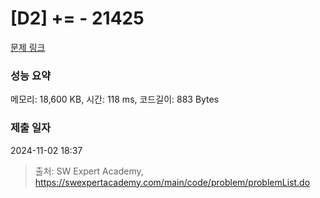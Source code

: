 # [D2] += - 21425 

[문제 링크](https://swexpertacademy.com/main/code/problem/problemDetail.do?contestProbId=AZD8K_UayDoDFAVs) 

### 성능 요약

메모리: 18,600 KB, 시간: 118 ms, 코드길이: 883 Bytes

### 제출 일자

2024-11-02 18:37



> 출처: SW Expert Academy, https://swexpertacademy.com/main/code/problem/problemList.do